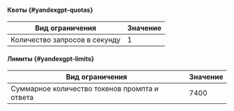#### Квоты {#yandexgpt-quotas}

Вид ограничения | Значение
----- | -----
Количество запросов в секунду | 1

#### Лимиты {#yandexgpt-limits}

Вид ограничения | Значение
----- | -----
Суммарное количество токенов промпта и ответа | 7400